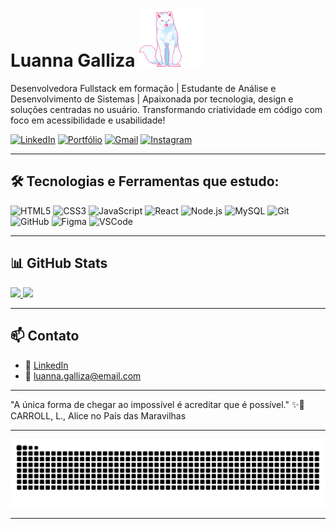 # Luanna Galliza <img src="https://raw.githubusercontent.com/luanna-galliza/luanna-galliza/main/awoo-awoo-shoppe.gif" alt="Awoo Awoo Shoppe" width="100" />

Desenvolvedora Fullstack em formação | Estudante de Análise e Desenvolvimento de Sistemas | Apaixonada por tecnologia, design e soluções centradas no usuário. Transformando criatividade em código com foco em acessibilidade e usabilidade!

[![LinkedIn](https://img.shields.io/badge/-LinkedIn-blue?style=flat-square&logo=Linkedin&logoColor=white)](https://www.linkedin.com/in/luannagalliza/)
[![Portfólio](https://img.shields.io/badge/-Portfólio-black?style=flat-square&logo=github)](https://github.com/luanna-galliza)
[![Gmail](https://img.shields.io/badge/-Gmail-c14438?style=flat-square&logo=Gmail&logoColor=white)](mailto:luanna.galliza@gmail.com)
[![Instagram](https://img.shields.io/badge/-Instagram-E4405F?style=flat-square&logo=Instagram&logoColor=white)](https://instagram.com/luagalliza)

---

## 🛠️ Tecnologias e Ferramentas que estudo:

<p align="left"> <img src="https://cdn.jsdelivr.net/gh/devicons/devicon/icons/html5/html5-original.svg" alt="HTML5" width="40" height="40"/> <img src="https://cdn.jsdelivr.net/gh/devicons/devicon/icons/css3/css3-original.svg" alt="CSS3" width="40" height="40"/> <img src="https://cdn.jsdelivr.net/gh/devicons/devicon/icons/javascript/javascript-original.svg" alt="JavaScript" width="40" height="40"/> <img src="https://cdn.jsdelivr.net/gh/devicons/devicon/icons/react/react-original.svg" alt="React" width="40" height="40"/> <img src="https://cdn.jsdelivr.net/gh/devicons/devicon/icons/nodejs/nodejs-original.svg" alt="Node.js" width="40" height="40"/> <img src="https://cdn.jsdelivr.net/gh/devicons/devicon/icons/mysql/mysql-original.svg" alt="MySQL" width="40" height="40"/> <img src="https://cdn.jsdelivr.net/gh/devicons/devicon/icons/git/git-original.svg" alt="Git" width="40" height="40"/> <img src="https://cdn.jsdelivr.net/gh/devicons/devicon/icons/github/github-original.svg" alt="GitHub" width="40" height="40"/> <img src="https://cdn.jsdelivr.net/gh/devicons/devicon/icons/figma/figma-original.svg" alt="Figma" width="40" height="40"/> <img src="https://cdn.jsdelivr.net/gh/devicons/devicon/icons/vscode/vscode-original.svg" alt="VSCode" width="40" height="40"/> </p>

---

## 📊 GitHub Stats

<div>
  <a href="https://github.com/luanna-galliza" target="_blank" rel="noopener noreferrer">
    <img height="180em" src="https://github-readme-stats.vercel.app/api?username=luanna-galliza&show_icons=true&theme=tokyonight&include_all_commits=true&count_private=true" />
    <img height="180em" src="https://github-readme-stats.vercel.app/api/top-langs/?username=luanna-galliza&layout=compact&langs_count=16&theme=tokyonight" />
  </a>
</div>

---

## 📫 Contato

- 💼 [LinkedIn](https://www.linkedin.com/in/luannagr/)
- 📧 luanna.galliza@email.com

---

"A única forma de chegar ao impossível é acreditar que é possível." ✨🚀  
CARROLL, L., Alice no País das Maravilhas

---

![Snake animation](https://raw.githubusercontent.com/luanna-galliza/luanna-galliza/output/github-contribution-grid-snake.svg)

---
